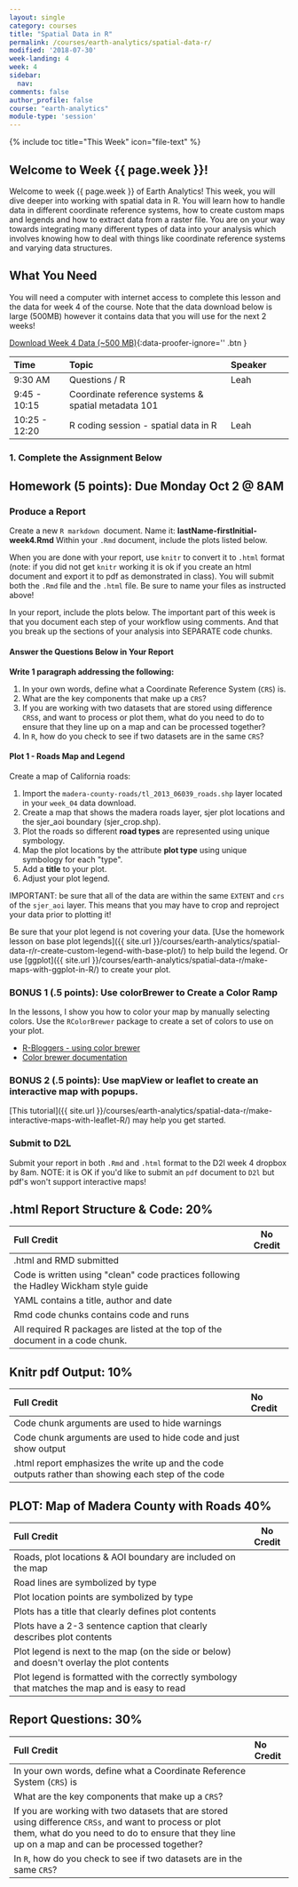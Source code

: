 ```yaml
---
layout: single
category: courses
title: "Spatial Data in R"
permalink: /courses/earth-analytics/spatial-data-r/
modified: '2018-07-30'
week-landing: 4
week: 4
sidebar:
  nav:
comments: false
author_profile: false
course: "earth-analytics"
module-type: 'session'
---
```


{% include toc title="This Week" icon="file-text" %}


<div class="notice--info" markdown="1">

## <i class="fa fa-ship" aria-hidden="true"></i> Welcome to Week {{ page.week }}!

Welcome to week {{ page.week }} of Earth Analytics! This week, you will dive deeper
into working with spatial data in R. You will learn how to handle data in different
coordinate reference systems, how to create custom maps and legends and how to
extract data from a raster file. You are on your way towards integrating many different
types of data into your analysis which involves knowing how to deal with things
like coordinate reference systems and varying data structures.

## <i class="fa fa-check-square-o fa-2" aria-hidden="true"></i> What You Need

You will need a computer with internet access to complete this lesson and the
data for week 4 of the course. Note that the data  download below is large (500MB)
however it contains data that you will use for the next 2 weeks!

[<i class="fa fa-download" aria-hidden="true"></i> Download Week 4 Data (~500 MB)](https://ndownloader.figshare.com/files/7525363){:data-proofer-ignore='' .btn }

</div>

| Time  | Topic | Speaker |  |  |
|:--------------|:-------|:--------|:-|:-|
| 9:30 AM   | Questions / R   | Leah |  |  |
| 9:45 - 10:15  | Coordinate reference systems & spatial metadata 101 |  |  |  |
| 10:25 - 12:20 | R coding session - spatial data in R  | Leah |  |  |

### 1. Complete the Assignment Below

<div class="notice--warning" markdown="1">

## <i class="fa fa-pencil-square-o" aria-hidden="true"></i> Homework (5 points): Due Monday Oct 2 @ 8AM

### Produce a Report

Create a new `R markdown `document. Name it: **lastName-firstInitial-week4.Rmd**
Within your `.Rmd` document, include the plots listed below.

When you are done with your report, use `knitr` to convert it to `.html` format
(note: if you did not get `knitr` working it is ok if you create an html document
and export it to pdf as demonstrated in class). You will submit both the `.Rmd`
file and the `.html` file. Be sure to name your files as instructed above!

In your report, include the plots below. The important part of this week is that
you document each step of your workflow using comments. And that you break up the
sections of your analysis into SEPARATE code chunks.

#### Answer the Questions Below in Your Report
**Write 1 paragraph addressing the following:**

1. In your own words, define what a Coordinate Reference System (`CRS`) is.
1. What are the key components that make up a `CRS`?
1. If you are working with two datasets that are stored using difference `CRS`s,
and want to process or plot them, what do you need to do to ensure that they line
up on a map and can be processed together?
1. In `R`, how do you check to see if two datasets are in the same `CRS`?

#### Plot 1 - Roads Map and Legend

Create a map of California roads:

1. Import the `madera-county-roads/tl_2013_06039_roads.shp` layer located in your `week_04` data download.
2. Create a map that shows the madera roads layer, sjer plot locations and the sjer_aoi boundary (sjer_crop.shp).
3. Plot the roads so different **road types** are represented using unique symbology.
4. Map the plot locations by the attribute **plot type** using unique symbology for each "type".
4. Add a **title** to your plot.
5. Adjust your plot legend.

IMPORTANT: be sure that all of the data are within the same `EXTENT` and `crs`
of the `sjer_aoi` layer. This means that you may have to crop and reproject your
data prior to plotting it!

Be sure that your plot legend is not covering your data. [Use the homework lesson on base plot legends]({{ site.url }}/courses/earth-analytics/spatial-data-r/r-create-custom-legend-with-base-plot/) to help build the legend.
Or use [ggplot]({{ site.url }}/courses/earth-analytics/spatial-data-r/make-maps-with-ggplot-in-R/) to create your plot.


### BONUS 1 (.5 points): Use colorBrewer to Create a Color Ramp
In the lessons, I show you how to color your map by manually selecting colors.
Use the `RColorBrewer` package to create a set of colors to use on your plot.

* <a href="https://www.r-bloggers.com/r-using-rcolorbrewer-to-colour-your-figures-in-r/" target="_blank">R-Bloggers - using color brewer</a>
* <a href="https://cran.r-project.org/web/packages/RColorBrewer/index.html" target="_blank">Color brewer documentation</a>

### BONUS 2 (.5 points): Use mapView or leaflet to create an interactive map with popups.
[This tutorial]({{ site.url }}/courses/earth-analytics/spatial-data-r/make-interactive-maps-with-leaflet-R/) may help you get started.


### Submit to D2L

Submit your report in both `.Rmd` and `.html` format to the D2l week 4 dropbox by 8am. NOTE: it is OK if you'd like to submit an `pdf` document to `D2l` but pdf's won't support interactive maps!

</div>

## .html Report Structure & Code: 20%

| Full Credit | No Credit  |
|:----|----|
| .html and RMD submitted  |   |   |
| Code is written using "clean" code practices following the Hadley Wickham style guide |  |  |
| YAML contains a title, author and date  | |
| Rmd code chunks contains code and runs   |  |
| All required R packages are listed at the top of the document in a code chunk. |     |

## Knitr pdf Output: 10%

| Full Credit   | No Credit |
|:---------|:----------|
| Code chunk arguments are used to hide warnings |  |
| Code chunk arguments are used to hide code and just show output  |  |
| .html report emphasizes the write up and the code outputs rather than showing each step of the code |   |

## PLOT: Map of Madera County with Roads 40%

| Full Credit | No Credit  |
|:----|----|
| Roads, plot locations & AOI boundary are included on the map  |   |   |
| Road lines are symbolized by type |  |  |
| Plot location points are symbolized by type | |
| Plots has a title that clearly defines plot contents   |  |
| Plots have a 2-3 sentence caption that clearly describes plot contents |     |
| Plot legend is next to the map (on the side or below) and doesn't overlay the plot contents |     |
| Plot legend is formatted with the correctly symbology that matches the map and is easy to read |     |


## Report Questions: 30%

| Full Credit   | No Credit |
|:---------|:----------|
| In your own words, define what a Coordinate Reference System (`CRS`) is |   |
| What are the key components that make up a `CRS`?| |
| If you are working with two datasets that are stored using difference `CRSs`, and want to process or plot them, what do you need to do to ensure that they line up on a map and can be processed together? |    |
| In `R`, how do you check to see if two datasets are in the same `CRS`? ||


<!-- Question answers -->
<!--
Define CRS

Keys for grading question 1: Part 1
Coordinate system refers to the mathematical calculate that is performed to convert a curved 3 dimensional surface (the earth’s surface) into a flat (2d) surface.
The main components of the CRS are coordinate system, horizontal and vertical units, Datum, and Projection information:

Key Components
Coordinate System: the X, Y grid upon which our data is overlayed and how we define where a point is located in space.
Horizontal and vertical units: The units used to define the grid along the x, y (and z) axis.
Datum: A modeled version of the shape of the earth which defines the origin used to place the coordinate system in space. We will explain this further, below.
Projection Information: the mathematical equation used to flatten objects that are on a round surface (e.g. the earth) so we can view them on a flat surface (e.g. our computer screens or a paper map).
-->
